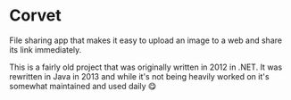 # Corvet

File sharing app that makes it easy to upload an image to a web and share its link immediately.

This is a fairly old project that was originally written in 2012 in .NET. It was rewritten in Java in 2013 and while it's not being heavily worked on it's somewhat maintained and used daily 😋
